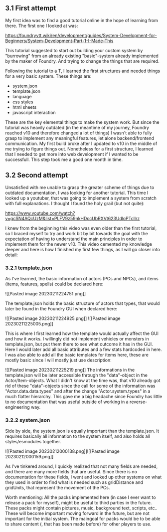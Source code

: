 ## 3.1 First attempt 

My first idea was to find a good tutorial online in the hope of learning from there.
The first one I looked at was: 

https://foundryvtt.wiki/en/development/guides/System-Development-for-Beginners/System-Development-Part-1-I-Made-This

This tutorial suggested to start out building your custom system by "burrowing" from an already existing "basic"-system already implemented by the maker of Foundry. And trying to change the things that are required.

Following the tutorial to a T, I learned the first structures and needed things for a very basic system. These things are:
- system.json
- template.json
- language
- css styles
- html sheets
- javascript interaction

These are the key elemental things to make the system work. But since the tutorial was heavily outdated (in the meantime of my journey, Foundry reached v10 and therefore changed a lot of things) I wasn't able to fully grasp to implement any meaningful features, let alone backend/frontend communication. My first build broke after I updated to v10 in the middle of me trying to figure things out. Nonetheless for a first structure, I learned that I needed to get more into web development if I wanted to be successfull. This step took me a good one month in time.

## 3.2 Second attempt

Unsatisfied with me unable to grasp the greater scheme of things due to outdated documentation, I was looking for another tutorial. This time I looked up a youtuber, that was going to implement a system from scratch with full explanations. I thought I found the holy grail (but not quite):

https://www.youtube.com/watch?v=gcSN4AQcUzM&list=PLFV9z59nkHDccUbRXVt623UdloPTclIrz

I knew from the beginning this video was even older than the first tutorial, so I braced myself to try and work bit by bit towards the goal with the expectation of having to understand the main principles in order to implement them for the newer v10. This video cemented my knowledge deeper and here is how I finished my first few things, as I will go closer into detail:

### 3.2.1 template.json

As I've learned, the basic information of actors (PCs and NPCs), and items (items, features, spells) could be declared here:

![[Pasted image 20230211224751.png]]

The template.json holds the basic structure of actors that types, that would later be found in the Foundry GUI when declared here:

![[Pasted image 20230211224925.png]]
![[Pasted image 20230211225005.png]]

This is where I first learned how the template would actually affect the GUI and how it works. I willingly did not implement vehicles or monsters in template.json, but put them there to see what outcome it has in the GUI. Here I would later add all basic attributes and a few stats hardcoded in here.
I was also able to add all the basic templates for items here, these are mostly basic since I will mostly just use description:

![[Pasted image 20230211225219.png]]
The informations in the template.json will be later accessible through the "data"-object in the Actor/Item-objects. What I didn't know at the time was, that v10 already got rid of these "data"-objects since the call for some of the information was "Actor.data.data.types" and after the change "Actor.system.types" in a much flatter hierarchy. This gave me a big headache since Foundry has little to no documentation that was useful outside of working in a reverse-engineering way.

### 3.2.2 system.json

Side by side, the system.json is equally important than the template.json. It requires basically all information to the system itself, and also holds all styles/esmodules together.

![[Pasted image 20230212000138.png]]![[Pasted image 20230212000159.png]]

As I've tinkered around, I quickly realized that not many fields are needed, and there are many more fields that are useful. Since there is no documentation for these fields, I went and looked up other systems on what they used in order to find what is needed such as gridDistance and gridUnits, that represent the movement of the PCs. 

Worth mentioning: All the packs implemented here (in case I ever want to release a pack for myself), might be useful to third parties in the future. These packs might contain pictures, music, background text, scripts, etc.. These will become important moving forward in the future, but are not important for the initial system. The maingoal for packs would be to be able to share content (, that has been made before) for other players to use.

